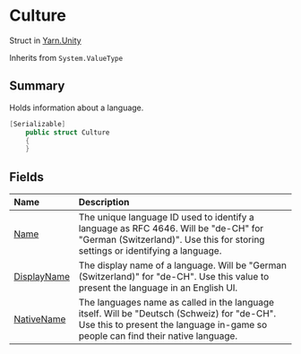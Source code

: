 # Culture

Struct in [Yarn.Unity](/api/csharp/yarn.unity.md)

Inherits from `System.ValueType`

## Summary


Holds information about a language.


```csharp
[Serializable]
    public struct Culture
    {
    }
```

## Fields

|Name|Description|
|:---|:---|
|[Name](/api/csharp/yarn.unity.culture.name.md)|The unique language ID used to identify a language as RFC 4646. Will be "de-CH" for "German (Switzerland)". Use this for storing settings or identifying a language.|
|[DisplayName](/api/csharp/yarn.unity.culture.displayname.md)|The display name of a language. Will be "German (Switzerland)" for "de-CH". Use this value to present the language in an English UI.|
|[NativeName](/api/csharp/yarn.unity.culture.nativename.md)|The languages name as called in the language itself. Will be "Deutsch (Schweiz) for "de-CH". Use this to present the language in-game so people can find their native language.|

